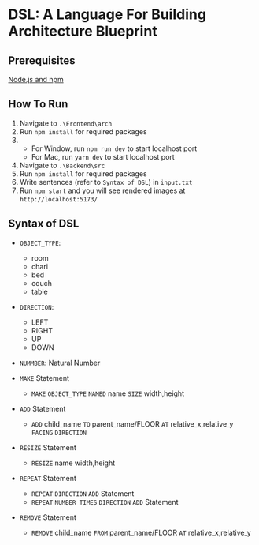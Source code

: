# DSL: A Language For Building Architecture Blueprint

## Prerequisites
[Node.js and npm](https://docs.npmjs.com/downloading-and-installing-node-js-and-npm)

## How To Run
1. Navigate to `.\Frontend\arch`
2. Run `npm install` for required packages
3.  - For Window, run `npm run dev` to start localhost port
    - For Mac, run `yarn dev` to start localhost port
4. Navigate to `.\Backend\src`
5. Run `npm install` for required packages
6. Write sentences (refer to `Syntax of DSL`) in `input.txt`
7. Run `npm start` and you will see rendered images at `http://localhost:5173/`

## Syntax of DSL

- `OBJECT_TYPE`:
    - room
    - chari
    - bed
    - couch
    - table

- `DIRECTION`:
    - LEFT
    - RIGHT
    - UP 
    - DOWN

- `NUMMBER`: Natural Number

- `MAKE` Statement
    - `MAKE` `OBJECT_TYPE` `NAMED` name `SIZE` width,height
- `ADD` Statement
    - `ADD` child_name `TO` parent_name/FLOOR `AT` relative_x,relative_y `FACING` `DIRECTION`  
- `RESIZE` Statement
    - `RESIZE` name width,height
- `REPEAT` Statement
    - `REPEAT`  `DIRECTION` `ADD` Statement
    - `REPEAT` `NUMBER TIMES`  `DIRECTION` `ADD` Statement
- `REMOVE` Statement
    - `REMOVE` child_name `FROM` parent_name/FLOOR `AT` relative_x,relative_y



